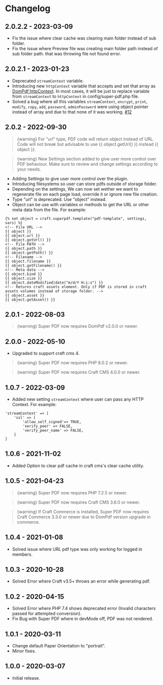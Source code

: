 # Changelog

## 2.0.2.2 - 2023-03-09
- Fix the issue where clear cache was clearing main folder instead of sub folder.
- Fix the issue where Preview file was creating main folder path instead of sub folder path. that was throwing file not found error.

## 2.0.2.1 - 2023-01-23
- Deprecated `streamContext` variable.
- Introducing new `httpContext` variable that accepts and set that array as [DomPdf httpContext](https://github.com/dompdf/dompdf/pull/2807). In most cases, it will be just to replace variable from `streamContext` to `httpContext` in config/super-pdf.php file.
- Solved a bug where all this variables `streamContext`, `encrypt`, `print`, `modify`, `copy`, `add`, `password`, `adminPassword` were using object pointer instead of array and due to that none of it was working. [#12](https://github.com/amici-infotech/craft-super-pdf/issues/12)

## 2.0.2 - 2022-09-30

> {warning} For "url" type, PDF code will return object instead of URL. Code will not break but advisable to use {{ object.getUrl() }} instead {{ object }}.

> {warning} New Settings section added to give user more control over PDF behaviour. Make sure to review and change settings according to your needs.

- Adding Settings to give user more control over the plugin.
- Introducing filesystems so user can store pdfs outside of storage folder.
- Depending on the settings, We can now set wether we want to regenerate file on each page load, override it or ignore new file creation.
- Type "url" is deprecated. Use "object" instead.
- Object can be use with variables or methods to get the URL or other meta data from the file. For example:
```
{% set object = craft.superpdf.template("pdf-template", settings, vars) %}
<!-- File URL -->
{{ object }}
{{ object.url }}
{{ object.getUrl() }}
<!-- File PATH -->
{{ object.path }}
{{ object.getPath() }}
<!-- Filename -->
{{ object.filename }}
{{ object.getFilename() }}
<!-- Meta data -->
{{ object.kind }}
{{ object.size }}
{{ object.dateModified|date("m/d/Y H:i:s") }}
<!-- Returns craft assets element. Only if PDF is stored in craft assets volumes instead of storage folder. -->
{{ object.asset }}
{{ object.getAsset() }}
```

## 2.0.1 - 2022-08-03
> {warning} Super PDF now requires DomPdf v2.0.0 or newer.

## 2.0.0 - 2022-05-10
- Upgraded to support craft cms 4.

> {warning} Super PDF now requires PHP 8.0.2 or newer.

> {warning} Super PDF now requires Craft CMS 4.0.0 or newer.

## 1.0.7 - 2022-03-09
- Added new setting `streamContext` where user can pass any HTTP Context. For example:
```
'streamContext' => [
    'ssl' => [
        'allow_self_signed'=> TRUE,
        'verify_peer' => FALSE,
        'verify_peer_name' => FALSE,
    ]
]
```

## 1.0.6 - 2021-11-02
- Added Option to clear pdf cache in craft cms's clear cache utility.

## 1.0.5 - 2021-04-23
> {warning} Super PDF now requires PHP 7.2.5 or newer.

> {warning} Super PDF now requires Craft CMS 3.6.0 or newer.

> {warning} If Craft Commerce is installed, Super PDF now requires Craft Commerce 3.3.0 or newer due to DomPdf version upgrade in commerce.

## 1.0.4 - 2021-01-08
- Solved issue where URL pdf type was only working for logged in members.

## 1.0.3 - 2020-10-28
- Solved Error where Craft v3.5+ throws an error while generating pdf.

## 1.0.2 - 2020-04-15
- Solved Error where PHP 7.4 shows deprecated error (Invalid characters passed for attempted conversion).
- Fix Bug with Super PDF where in devMode off, PDF was not rendered.

## 1.0.1 - 2020-03-11
- Change default Paper Orientation to "portrait".
- Minor fixes.

## 1.0.0 - 2020-03-07
- Initial release.
